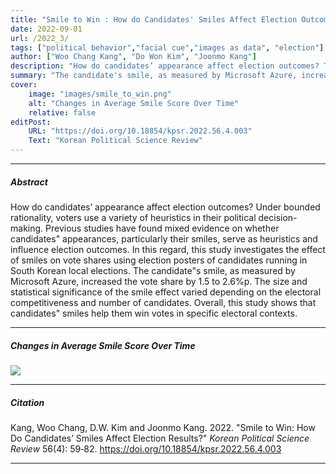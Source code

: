 ```yaml
---
title: "Smile to Win : How do Candidates' Smiles Affect Election Outcomes?" 
date: 2022-09-01
url: /2022_3/
tags: ["political behavior","facial cue","images as data", "election"]
author: ["Woo Chang Kang", "Do Won Kim", "Joonmo Kang"]
description: "How do candidates’ appearance affect election outcomes? This study investigates the effect of smiles on vote shares using election posters of candidates running in South Korean local elections." 
summary: "The candidate's smile, as measured by Microsoft Azure, increased the vote share by 1.5 to 2.6%p. The size and statistical significance of the smile effect varied depending on the electoral competitiveness and number of candidates." 
cover:
    image: "images/smile_to_win.png"
    alt: "Changes in Average Smile Score Over Time"
    relative: false
editPost:
    URL: "https://doi.org/10.18854/kpsr.2022.56.4.003"
    Text: "Korean Political Science Review"
---
```



---

##### Abstract

How do candidates’ appearance affect election outcomes? Under bounded rationality, voters use a variety of heuristics in their political decision-making. Previous studies have found mixed evidence on whether candidates" appearances, particularly their smiles, serve as heuristics and influence election outcomes. In this regard, this study investigates the effect of smiles on vote shares using election posters of candidates running in South Korean local elections. The candidate"s smile, as measured by Microsoft Azure, increased the vote share by 1.5 to 2.6%p. The size and statistical significance of the smile effect varied depending on the electoral competitiveness and number of candidates. Overall, this study shows that candidates" smiles help them win votes in specific electoral contexts.

---

##### Changes in Average Smile Score Over Time

![](/images/smile_to_win.png)

---

##### Citation

Kang, Woo Chang, D.W. Kim and Joonmo Kang. 2022. "Smile to Win: How Do Candidates’ Smiles Affect Election Results?" *Korean Political Science Review* 56(4): 59‑82. https://doi.org/10.18854/kpsr.2022.56.4.003

---